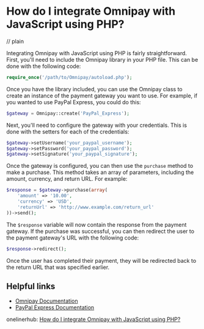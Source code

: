 # How do I integrate Omnipay with JavaScript using PHP?
// plain

Integrating Omnipay with JavaScript using PHP is fairly straightforward. First, you'll need to include the Omnipay library in your PHP file. This can be done with the following code:
```php
require_once('/path/to/Omnipay/autoload.php');
```

Once you have the library included, you can use the Omnipay class to create an instance of the payment gateway you want to use. For example, if you wanted to use PayPal Express, you could do this:
```php
$gateway = Omnipay::create('PayPal_Express');
```

Next, you'll need to configure the gateway with your credentials. This is done with the setters for each of the credentials:
```php
$gateway->setUsername('your_paypal_username');
$gateway->setPassword('your_paypal_password');
$gateway->setSignature('your_paypal_signature');
```

Once the gateway is configured, you can then use the `purchase` method to make a purchase. This method takes an array of parameters, including the amount, currency, and return URL. For example:
```php
$response = $gateway->purchase(array(
    'amount' => '10.00',
    'currency' => 'USD',
    'returnUrl' => 'http://www.example.com/return_url'
))->send();
```

The `$response` variable will now contain the response from the payment gateway. If the purchase was successful, you can then redirect the user to the payment gateway's URL with the following code:
```php
$response->redirect();
```

Once the user has completed their payment, they will be redirected back to the return URL that was specified earlier.

## Helpful links
- [Omnipay Documentation](https://omnipay.thephpleague.com/getting-started/)
- [PayPal Express Documentation](https://omnipay.thephpleague.com/gateways/paypal-express/)

onelinerhub: [How do I integrate Omnipay with JavaScript using PHP?](https://onelinerhub.com/php-omnipay/how-do-i-integrate-omnipay-with-javascript-using-php)